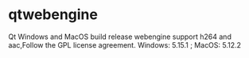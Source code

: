 # qtwebengine

Qt Windows and MacOS build release webengine support h264 and aac,Follow the GPL license agreement.
Windows: 5.15.1 ; MacOS: 5.12.2
